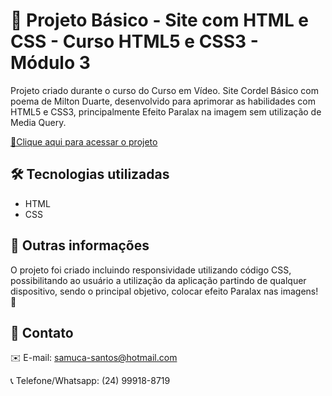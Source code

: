 # 📄 Projeto Básico - Site com HTML e CSS - Curso HTML5 e CSS3 - Módulo 3

 Projeto criado durante o curso do Curso em Vídeo. Site Cordel Básico com poema de Milton Duarte, desenvolvido para aprimorar as habilidades com HTML5 e CSS3, principalmente Efeito Paralax na imagem sem utilização de Media Query.

 [🔗Clique aqui para acessar o projeto](https://samukasouza.github.io/Projeto-Cordel/)

 
## 🛠️ Tecnologias utilizadas
* HTML
* CSS

## 🔎 Outras informações

O projeto foi criado incluindo responsividade utilizando código CSS, possibilitando ao usuário a utilização da aplicação partindo de qualquer dispositivo, sendo o principal objetivo, colocar efeito Paralax nas imagens! 📱

## 📲 Contato

✉️ E-mail: samuca-santos@hotmail.com

📞 Telefone/Whatsapp: (24) 99918-8719
